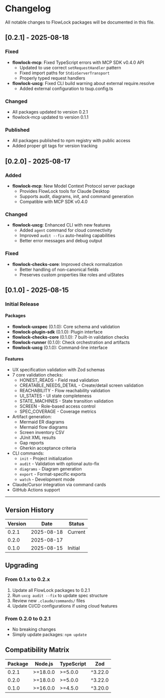 # Changelog

All notable changes to FlowLock packages will be documented in this file.

## [0.2.1] - 2025-08-18

### Fixed
- **flowlock-mcp**: Fixed TypeScript errors with MCP SDK v0.4.0 API
  - Updated to use correct `setRequestHandler` pattern
  - Fixed import paths for `StdioServerTransport`
  - Properly typed request handlers
- **flowlock-uxcg**: Fixed CLI build warning about external require.resolve
  - Added external configuration to tsup.config.ts

### Changed
- All packages updated to version 0.2.1
- flowlock-mcp updated to version 0.1.1

### Published
- All packages published to npm registry with public access
- Added proper git tags for version tracking

## [0.2.0] - 2025-08-17

### Added
- **flowlock-mcp**: New Model Context Protocol server package
  - Provides FlowLock tools for Claude Desktop
  - Supports audit, diagrams, init, and command generation
  - Compatible with MCP SDK v0.4.0

### Changed
- **flowlock-uxcg**: Enhanced CLI with new features
  - Added `agent` command for cloud connectivity
  - Improved `audit --fix` auto-healing capabilities
  - Better error messages and debug output

### Fixed
- **flowlock-checks-core**: Improved check normalization
  - Better handling of non-canonical fields
  - Preserves custom properties like roles and uiStates

## [0.1.0] - 2025-08-15

### Initial Release

#### Packages
- **flowlock-uxspec** (0.1.0): Core schema and validation
- **flowlock-plugin-sdk** (0.1.0): Plugin interface
- **flowlock-checks-core** (0.1.0): 7 built-in validation checks
- **flowlock-runner** (0.1.0): Check orchestration and artifacts
- **flowlock-uxcg** (0.1.0): Command-line interface

#### Features
- UX specification validation with Zod schemas
- 7 core validation checks:
  - HONEST_READS - Field read validation
  - CREATABLE_NEEDS_DETAIL - Create/detail screen validation
  - REACHABILITY - Flow reachability validation
  - UI_STATES - UI state completeness
  - STATE_MACHINES - State transition validation
  - SCREEN - Role-based access control
  - SPEC_COVERAGE - Coverage metrics
- Artifact generation:
  - Mermaid ER diagrams
  - Mermaid flow diagrams
  - Screen inventory CSV
  - JUnit XML results
  - Gap reports
  - Gherkin acceptance criteria
- CLI commands:
  - `init` - Project initialization
  - `audit` - Validation with optional auto-fix
  - `diagrams` - Diagram generation
  - `export` - Format-specific exports
  - `watch` - Development mode
- Claude/Cursor integration via command cards
- GitHub Actions support

---

## Version History

| Version | Date | Status |
|---------|------|--------|
| 0.2.1 | 2025-08-18 | Current |
| 0.2.0 | 2025-08-17 | |
| 0.1.0 | 2025-08-15 | Initial |

## Upgrading

### From 0.1.x to 0.2.x
1. Update all FlowLock packages to 0.2.1
2. Run `uxcg audit --fix` to update spec structure
3. Review new `.claude/commands/` files
4. Update CI/CD configurations if using cloud features

### From 0.2.0 to 0.2.1
- No breaking changes
- Simply update packages: `npm update`

## Compatibility Matrix

| Package | Node.js | TypeScript | Zod |
|---------|---------|------------|-----|
| 0.2.1 | >=18.0.0 | >=5.0.0 | ^3.22.0 |
| 0.2.0 | >=18.0.0 | >=5.0.0 | ^3.22.0 |
| 0.1.0 | >=16.0.0 | >=4.5.0 | ^3.20.0 |
